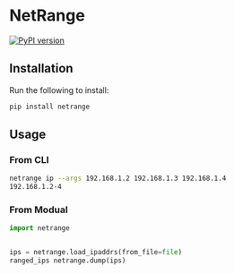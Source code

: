 # NetRange

[![PyPI version](https://badge.fury.io/py/netrange.svg)](https://badge.fury.io/py/netrange)

## Installation

Run the following to install:

```bash
pip install netrange
```

## Usage

### From CLI

```bash
netrange ip --args 192.168.1.2 192.168.1.3 192.168.1.4
192.168.1.2-4
```

### From Modual

```python
import netrange


ips = netrange.load_ipaddrs(from_file=file)
ranged_ips netrange.dump(ips)
```
